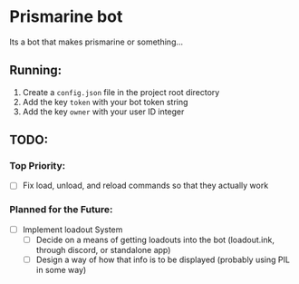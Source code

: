 # Prismarine bot
Its a bot that makes prismarine or something...


## Running:
1. Create a `config.json` file in the project root directory
1. Add the key `token` with your bot token string
1. Add the key `owner` with your user ID integer

## TODO:
### Top Priority:
- [ ] Fix load, unload, and reload commands so that they actually work

### Planned for the Future:
- [ ] Implement loadout System
    - [ ] Decide on a means of getting loadouts into the bot (loadout.ink, through discord, or standalone app)
    - [ ] Design a way of how that info is to be displayed (probably using PIL in some way)
